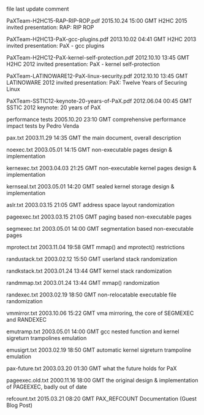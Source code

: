 file											                    last update				    comment

PaXTeam-H2HC15-RAP-RIP-ROP.pdf					      2015.10.24 15:00 GMT	H2HC 2015 invited presentation: RAP: RIP ROP

PaXTeam-H2HC13-PaX-gcc-plugins.pdf				    2013.10.02 04:41 GMT	H2HC 2013 invited presentation: PaX - gcc plugins

PaXTeam-H2HC12-PaX-kernel-self-protection.pdf	2012.10.10 13:45 GMT	H2HC 2012 invited presentation: PaX - kernel self-protection

PaXTeam-LATINOWARE12-PaX-linux-security.pdf		2012.10.10 13:45 GMT	LATINOWARE 2012 invited presentation: PaX: Twelve Years of Securing Linux

PaXTeam-SSTIC12-keynote-20-years-of-PaX.pdf		2012.06.04 00:45 GMT	SSTIC 2012 keynote: 20 years of PaX

performance tests								              2005.10.20 23:10 GMT	comprehensive performance impact tests by Pedro Venda

pax.txt											                  2003.11.29 14:35 GMT	the main document, overall description

noexec.txt										                2003.05.01 14:15 GMT	non-executable pages design & implementation

kernexec.txt									                2003.04.03 21:25 GMT	non-executable kernel pages design & implementation

kernseal.txt									                2003.05.01 14:20 GMT	sealed kernel storage design & implementation

aslr.txt										                  2003.03.15 21:05 GMT	address space layout randomization

pageexec.txt									                2003.03.15 21:05 GMT	paging based non-executable pages

segmexec.txt									                2003.05.01 14:00 GMT	segmentation based non-executable pages

mprotect.txt									                2003.11.04 19:58 GMT	mmap() and mprotect() restrictions

randustack.txt									              2003.02.12 15:50 GMT	userland stack randomization

randkstack.txt									              2003.01.24 13:44 GMT	kernel stack randomization

randmmap.txt									                2003.01.24 13:44 GMT	mmap() randomization

randexec.txt									                2003.02.19 18:50 GMT	non-relocatable executable file randomization

vmmirror.txt									                2003.10.06 15:22 GMT	vma mirroring, the core of SEGMEXEC and RANDEXEC

emutramp.txt									                2003.05.01 14:00 GMT	gcc nested function and kernel sigreturn trampolines emulation

emusigrt.txt									                2003.02.19 18:50 GMT	automatic kernel sigreturn trampoline emulation

pax-future.txt									              2003.03.20 01:30 GMT	what the future holds for PaX

pageexec.old.txt								              2000.11.16 18:00 GMT	the original design & implementation of PAGEEXEC, badly out of date

refcount.txt									                2015.03.21 08:20 GMT	PAX_REFCOUNT Documentation (Guest Blog Post)
